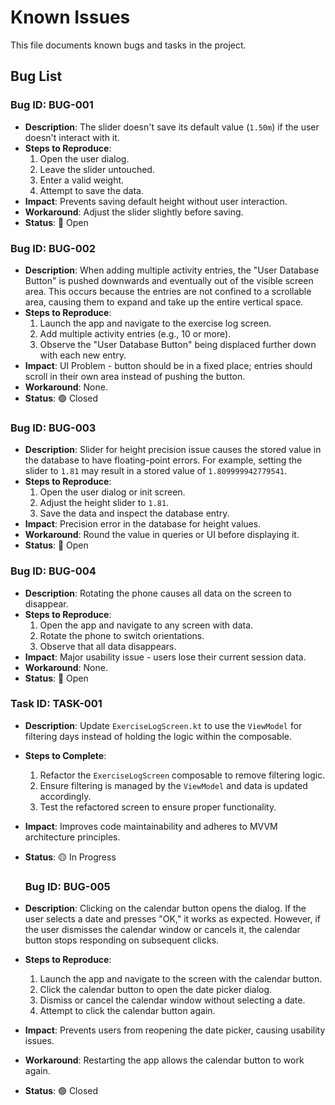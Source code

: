 # Known Issues

This file documents known bugs and tasks in the project.

## Bug List

### Bug ID: BUG-001
- **Description**: The slider doesn't save its default value (`1.50m`) if the user doesn't interact with it.
- **Steps to Reproduce**:
  1. Open the user dialog.
  2. Leave the slider untouched.
  3. Enter a valid weight.
  4. Attempt to save the data.
- **Impact**: Prevents saving default height without user interaction.
- **Workaround**: Adjust the slider slightly before saving.
- **Status**: 🔴 Open

### Bug ID: BUG-002
- **Description**: When adding multiple activity entries, the "User Database Button" is pushed downwards and eventually out of the visible screen area. This occurs because the entries are not confined to a scrollable area, causing them to expand and take up the entire vertical space.
- **Steps to Reproduce**:
  1. Launch the app and navigate to the exercise log screen.
  2. Add multiple activity entries (e.g., 10 or more).
  3. Observe the "User Database Button" being displaced further down with each new entry.
- **Impact**: UI Problem - button should be in a fixed place; entries should scroll in their own area instead of pushing the button.
- **Workaround**: None.
- **Status**: 🟢 Closed

### Bug ID: BUG-003
- **Description**: Slider for height precision issue causes the stored value in the database to have floating-point errors. For example, setting the slider to `1.81` may result in a stored value of `1.809999942779541`.
- **Steps to Reproduce**:
  1. Open the user dialog or init screen.
  2. Adjust the height slider to `1.81`.
  3. Save the data and inspect the database entry.
- **Impact**: Precision error in the database for height values.
- **Workaround**: Round the value in queries or UI before displaying it.
- **Status**: 🔴 Open

### Bug ID: BUG-004
- **Description**: Rotating the phone causes all data on the screen to disappear.
- **Steps to Reproduce**:
  1. Open the app and navigate to any screen with data.
  2. Rotate the phone to switch orientations.
  3. Observe that all data disappears.
- **Impact**: Major usability issue - users lose their current session data.
- **Workaround**: None.
- **Status**: 🔴 Open

### Task ID: TASK-001
- **Description**: Update `ExerciseLogScreen.kt` to use the `ViewModel` for filtering days instead of holding the logic within the composable.
- **Steps to Complete**:
  1. Refactor the `ExerciseLogScreen` composable to remove filtering logic.
  2. Ensure filtering is managed by the `ViewModel` and data is updated accordingly.
  3. Test the refactored screen to ensure proper functionality.
- **Impact**: Improves code maintainability and adheres to MVVM architecture principles.
- **Status**: 🟡 In Progress

  ### Bug ID: BUG-005
- **Description**: Clicking on the calendar button opens the dialog. If the user selects a date and presses "OK," it works as expected. However, if the user dismisses the calendar window or cancels it, the calendar button stops responding on subsequent clicks.
- **Steps to Reproduce**:
  1. Launch the app and navigate to the screen with the calendar button.
  2. Click the calendar button to open the date picker dialog.
  3. Dismiss or cancel the calendar window without selecting a date.
  4. Attempt to click the calendar button again.
- **Impact**: Prevents users from reopening the date picker, causing usability issues.
- **Workaround**: Restarting the app allows the calendar button to work again.
- **Status**: 🟢 Closed

